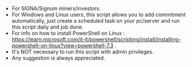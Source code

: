 - For SIGNA/Signum miners/investors.
- For Windows and Linux users, this script allows you to add commitment automatically, just create a scheduled task on your pc/server and run this script daily and job done.
- For info on how to install PowerShell on Linux : https://learn.microsoft.com/it-it/powershell/scripting/install/installing-powershell-on-linux?view=powershell-7.3 .
- It's NOT necessary to run this script with admin privileges.
- Any suggestion is always appreciated.
